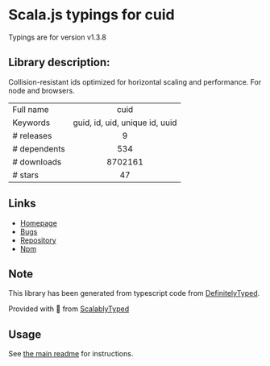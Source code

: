 
# Scala.js typings for cuid

Typings are for version v1.3.8

## Library description:
Collision-resistant ids optimized for horizontal scaling and performance. For node and browsers.

|                    |                 |
| ------------------ | :-------------: |
| Full name          | cuid |
| Keywords           | guid, id, uid, unique id, uuid |
| # releases         | 9 |
| # dependents       | 534 |
| # downloads        | 8702161 |
| # stars            | 47 |

## Links
- [Homepage](https://github.com/ericelliott/cuid#readme)
- [Bugs](https://github.com/ericelliott/cuid/issues)
- [Repository](https://github.com/ericelliott/cuid)
- [Npm](https://www.npmjs.com/package/cuid)
    


## Note
This library has been generated from typescript code from [DefinitelyTyped](https://definitelytyped.org).

Provided with :purple_heart: from [ScalablyTyped](https://github.com/oyvindberg/ScalablyTyped)

## Usage
See [the main readme](../../readme.md) for instructions.


